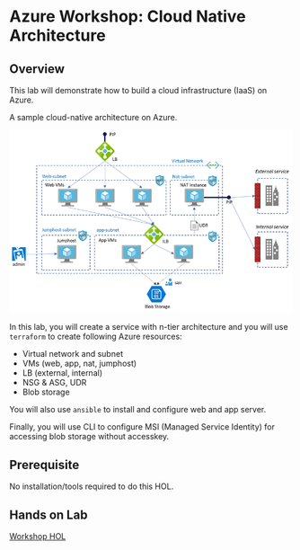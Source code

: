# Azure Workshop: Cloud Native Architecture

## Overview

This lab will demonstrate how to build a cloud infrastructure (IaaS) on Azure.

A sample cloud-native architecture on Azure.

![architecture](./terraform_azure3.png)

In this lab, you will create a service with n-tier architecture and you will use `terraform` to create following Azure resources:

- Virtual network and subnet
- VMs (web, app, nat, jumphost)
- LB (external, internal)
- NSG & ASG, UDR
- Blob storage

You will also use `ansible` to install and configure web and app server.

Finally, you will use CLI to configure MSI (Managed Service Identity) for accessing blob storage without accesskey.

## Prerequisite

No installation/tools required to do this HOL.

## Hands on Lab

[Workshop HOL](./ws_hol.md)
